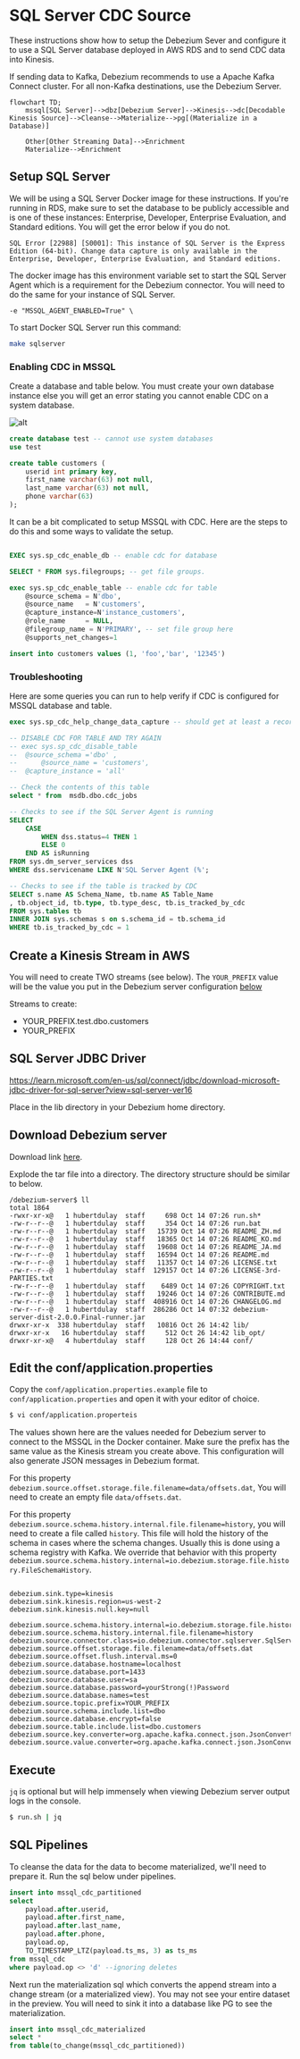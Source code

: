 # SQL Server CDC Source
These instructions show how to setup the Debezium Sever and configure it to use a SQL Server database deployed in AWS RDS and to send CDC data into Kinesis. 

If sending data to Kafka, Debezium recommends to use a Apache Kafka Connect cluster. For all non-Kafka destinations, use the Debezium Server.


```mermaid
flowchart TD;
    mssql[SQL Server]-->dbz[Debezium Server]-->Kinesis-->dc[Decodable Kinesis Source]-->Cleanse-->Materialize-->pg[(Materialize in a Database)]

	Other[Other Streaming Data]-->Enrichment
	Materialize-->Enrichment
```


## Setup SQL Server

We will be using a SQL Server Docker image for these instructions. If you're running in RDS, make sure to set the database to be publicly accessible and is one of these instances: Enterprise, Developer, Enterprise Evaluation, and Standard editions. You will get the error below if you do not.

```
SQL Error [22988] [S0001]: This instance of SQL Server is the Express Edition (64-bit). Change data capture is only available in the Enterprise, Developer, Enterprise Evaluation, and Standard editions.
```

The docker image has this environment variable set to start the SQL Server Agent which is a requirement for the Debezium connector. You will need to do the same for your instance of SQL Server.

```
-e "MSSQL_AGENT_ENABLED=True" \
```

To start Docker SQL Server run this command:

```bash
make sqlserver
```

### Enabling CDC in MSSQL

Create a database and table below. You must create your own database instance else you will get an error stating you cannot enable CDC on a system database.

![alt](images/systemdb.png)

```sql
create database test -- cannot use system databases
use test

create table customers (
	userid int primary key,
	first_name varchar(63) not null,
	last_name varchar(63) not null,
	phone varchar(63)
);
```

It can be a bit complicated to setup MSSQL with CDC. Here are the steps to do this and some ways to validate the setup.

```sql

EXEC sys.sp_cdc_enable_db -- enable cdc for database

SELECT * FROM sys.filegroups; -- get file groups. 

exec sys.sp_cdc_enable_table -- enable cdc for table
	@source_schema = N'dbo',
	@source_name   = N'customers',
	@capture_instance=N'instance_customers',
	@role_name     = NULL,
	@filegroup_name = N'PRIMARY', -- set file group here
	@supports_net_changes=1

insert into customers values (1, 'foo','bar', '12345')
```

### Troubleshooting
Here are some queries you can run to help verify if CDC is configured for MSSQL database and table.

```sql
exec sys.sp_cdc_help_change_data_capture -- should get at least a record

-- DISABLE CDC FOR TABLE AND TRY AGAIN
-- exec sys.sp_cdc_disable_table   
-- 	@source_schema ='dbo' ,   
--  	@source_name = 'customers',
-- 	@capture_instance = 'all'

-- Check the contents of this table
select * from  msdb.dbo.cdc_jobs

-- Checks to see if the SQL Server Agent is running
SELECT 
    CASE 
        WHEN dss.status=4 THEN 1 
        ELSE 0 
    END AS isRunning 
FROM sys.dm_server_services dss 
WHERE dss.servicename LIKE N'SQL Server Agent (%';

-- Checks to see if the table is tracked by CDC
SELECT s.name AS Schema_Name, tb.name AS Table_Name
, tb.object_id, tb.type, tb.type_desc, tb.is_tracked_by_cdc
FROM sys.tables tb
INNER JOIN sys.schemas s on s.schema_id = tb.schema_id
WHERE tb.is_tracked_by_cdc = 1
```

## Create a Kinesis Stream in AWS
You will need to create TWO streams (see below). The `YOUR_PREFIX` value will be the value you put in the Debezium server configuration [below](#edit-the-confapplicationproperties)

Streams to create:
- YOUR_PREFIX.test.dbo.customers
- YOUR_PREFIX



## SQL Server JDBC Driver
https://learn.microsoft.com/en-us/sql/connect/jdbc/download-microsoft-jdbc-driver-for-sql-server?view=sql-server-ver16

Place in the lib directory in your Debezium home directory.

## Download Debezium server
Download link [here](https://repo1.maven.org/maven2/io/debezium/debezium-server-dist/2.0.0.Final/debezium-server-dist-2.0.0.Final.tar.gz).

Explode the tar file into a directory. The directory structure should be similar to below. 

```
/debezium-server$ ll
total 1864
-rwxr-xr-x@   1 hubertdulay  staff     698 Oct 14 07:26 run.sh*
-rw-r--r--@   1 hubertdulay  staff     354 Oct 14 07:26 run.bat
-rw-r--r--@   1 hubertdulay  staff   15739 Oct 14 07:26 README_ZH.md
-rw-r--r--@   1 hubertdulay  staff   18365 Oct 14 07:26 README_KO.md
-rw-r--r--@   1 hubertdulay  staff   19608 Oct 14 07:26 README_JA.md
-rw-r--r--@   1 hubertdulay  staff   16594 Oct 14 07:26 README.md
-rw-r--r--@   1 hubertdulay  staff   11357 Oct 14 07:26 LICENSE.txt
-rw-r--r--@   1 hubertdulay  staff  129157 Oct 14 07:26 LICENSE-3rd-PARTIES.txt
-rw-r--r--@   1 hubertdulay  staff    6489 Oct 14 07:26 COPYRIGHT.txt
-rw-r--r--@   1 hubertdulay  staff   19246 Oct 14 07:26 CONTRIBUTE.md
-rw-r--r--@   1 hubertdulay  staff  408916 Oct 14 07:26 CHANGELOG.md
-rw-r--r--@   1 hubertdulay  staff  286286 Oct 14 07:32 debezium-server-dist-2.0.0.Final-runner.jar
drwxr-xr-x  338 hubertdulay  staff   10816 Oct 26 14:42 lib/
drwxr-xr-x   16 hubertdulay  staff     512 Oct 26 14:42 lib_opt/
drwxr-xr-x@   4 hubertdulay  staff     128 Oct 26 14:44 conf/

```

## Edit the conf/application.properties
Copy the `conf/application.properties.example` file to  `conf/application.properties` and open it with your editor of choice.

```bash
$ vi conf/application.properteis
```

The values shown here are the values needed for Debezium server to connect to the MSSQL in the Docker container. Make sure the prefix has the same value as the Kinesis stream you create above. This configuration will also generate JSON messages in Debezium format.

For this property `debezium.source.offset.storage.file.filename=data/offsets.dat`, You will need to create an empty file `data/offsets.dat`.

For this property `debezium.source.schema.history.internal.file.filename=history`, you will need to create a file called `history`. This file will hold the history of the schema in cases where the schema changes. Usually this is done using a schema registry with Kafka. We override that behavior with this property `debezium.source.schema.history.internal=io.debezium.storage.file.history.FileSchemaHistory`. 

```properties

debezium.sink.type=kinesis
debezium.sink.kinesis.region=us-west-2
debezium.sink.kinesis.null.key=null

debezium.source.schema.history.internal=io.debezium.storage.file.history.FileSchemaHistory
debezium.source.schema.history.internal.file.filename=history
debezium.source.connector.class=io.debezium.connector.sqlserver.SqlServerConnector
debezium.source.offset.storage.file.filename=data/offsets.dat
debezium.source.offset.flush.interval.ms=0
debezium.source.database.hostname=localhost
debezium.source.database.port=1433
debezium.source.database.user=sa
debezium.source.database.password=yourStrong(!)Password
debezium.source.database.names=test
debezium.source.topic.prefix=YOUR_PREFIX
debezium.source.schema.include.list=dbo
debezium.source.database.encrypt=false
debezium.source.table.include.list=dbo.customers
debezium.source.key.converter=org.apache.kafka.connect.json.JsonConverter
debezium.source.value.converter=org.apache.kafka.connect.json.JsonConverter
```

## Execute
`jq` is optional but will help immensely when viewing Debezium server output logs in the console.

```bash
$ run.sh | jq
```

## SQL Pipelines
To cleanse the data for the data to become materialized, we'll need to prepare it. Run the sql below under pipelines.

```sql
insert into mssql_cdc_partitioned
select
    payload.after.userid,
    payload.after.first_name,
    payload.after.last_name,
    payload.after.phone,
    payload.op,
    TO_TIMESTAMP_LTZ(payload.ts_ms, 3) as ts_ms
from mssql_cdc
where payload.op <> 'd' --ignoring deletes

```

Next run the materialization sql which converts the append stream into a change stream (or a materialized view). You may not see your entire dataset in the preview. You will need to sink it into a database like PG to see the materialization.

```sql
insert into mssql_cdc_materialized
select *
from table(to_change(mssql_cdc_partitioned))

```
